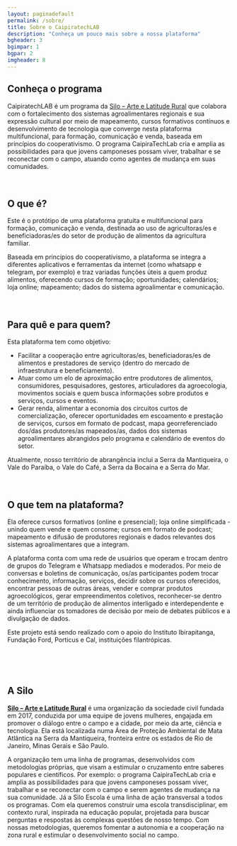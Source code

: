 ```yaml
---
layout: paginadefault
permalink: /sobre/
title: Sobre o CaipiratechLAB
description: "Conheça um pouco mais sobre a nossa plataforma"
bgheader: 3
bgimpar: 1
bgpar: 2 
imgheader: 8 
---
```



## Conheça o programa

CaipiratechLAB é um programa da [Silo – Arte e Latitude Rural](https://silo.org.br/) que colabora com o fortalecimento dos sistemas agroalimentares regionais e sua expressão cultural por meio de mapeamento, cursos formativos contínuos e desenvolvimento de tecnologia que converge nesta plataforma multifuncional, para formação, comunicação e venda, baseada em princípios do cooperativismo. O programa CaipiraTechLab cria e amplia as possibilidades para que jovens camponeses possam viver, trabalhar e se reconectar com o campo, atuando como agentes de mudança em suas comunidades.
<br><br><br>



## O que é?

Este é o protótipo de uma plataforma gratuita e multifuncional para formação, comunicação e venda, destinada ao uso de agricultoras/es e beneficiadoras/es do setor de produção de alimentos da agricultura familiar. 

Baseada em princípios do cooperativismo, a plataforma se integra a diferentes aplicativos e ferramentas da internet (como whatsapp e telegram, por exemplo) e traz variadas funções úteis a quem produz alimentos, oferecendo cursos de formação; oportunidades; calendários; loja online; mapeamento; dados do sistema agroalimentar e comunicação.
<br><br><br>



## Para quê e para quem?

Esta plataforma tem como objetivo:

- Facilitar a cooperação entre agricultoras/es, beneficiadoras/es de alimentos e prestadores de serviço (dentro do mercado de infraestrutura e beneficiamento).
- Atuar como um elo de aproximação entre produtores de alimentos, consumidores, pesquisadores, gestores, articuladores da agroecologia, movimentos sociais e quem busca informações sobre produtos e serviços, cursos e eventos.
- Gerar renda, alimentar a economia dos circuitos curtos de comercialização, oferecer oportunidades em escoamento e prestação de serviços, cursos em formato de podcast, mapa georreferenciado dos/das produtores/as mapeados/as, dados dos sistemas agroalimentares abrangidos pelo programa e calendário de eventos do setor.

Atualmente, nosso território de abrangência inclui a Serra da Mantiqueira, o Vale do Paraíba, o Vale do Café, a Serra da Bocaina e a Serra do Mar. 
<br><br><br>



## O que tem na plataforma?

Ela oferece cursos formativos (online e presencial); loja online simplificada - unindo quem vende e quem consome; cursos em formato de podcast; mapeamento e difusão de produtores regionais e dados relevantes dos sistemas agroalimentares que a integram.

A plataforma conta com uma rede de usuários que operam e trocam dentro de grupos do Telegram e Whatsapp mediados e moderados. Por meio de conversas e boletins de comunicação, os/as participantes podem trocar conhecimento, informação, serviços, decidir sobre os cursos oferecidos, encontrar pessoas de outras áreas, vender e comprar produtos agroecológicos, gerar empreendimentos coletivos, reconhecer-se dentro de um território de produção de alimentos interligado e interdependente e ainda influenciar os tomadores de decisão por meio de debates públicos e a divulgação de dados.

Este projeto está sendo realizado com o apoio do Instituto Ibirapitanga, Fundação Ford, Porticus e Cal, instituições filantrópicas.

<br><br><br>



## A Silo

**[Silo – Arte e Latitude Rural](https://silo.org.br/)** é uma organização da sociedade civil fundada em 2017, conduzida por uma equipe de jovens mulheres, engajada em promover o diálogo entre o campo e a cidade, por meio da arte, ciência e tecnologia. Ela está localizada numa Área de Proteção Ambiental de Mata Atlântica na Serra da Mantiqueira, fronteira entre os estados de Rio de Janeiro, Minas Gerais e São Paulo.

A organização tem uma linha de programas, desenvolvidos com metodologias próprias, que visam a estimular o cruzamento entre saberes populares e científicos. Por exemplo: o programa CaipiraTechLab cria e amplia as possibilidades para que jovens camponeses possam viver, trabalhar e se reconectar com o campo e serem agentes de mudança na sua comunidade. Já a Silo Escola é uma linha de ação transversal a todos os programas. Com ela queremos construir uma escola transdisciplinar, em contexto rural, inspirada na educação popular, projetada para buscar perguntas e respostas às complexas questões de nosso tempo. Com nossas metodologias, queremos fomentar a autonomia e a cooperação na zona rural e estimular o desenvolvimento social no campo. 
